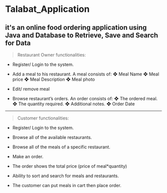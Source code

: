 # Talabat_Application

## it's an online food ordering application using Java and Database to Retrieve, Save and Search for Data




> Restaurant Owner functionalities:

   * Register/ Login to the system.

   * Add a meal to his restaurant. A meal consists of:
        ❖ Meal Name
        ❖ Meal price
        ❖ Meal Description
        ❖ Meal photo

  * Edit/ remove meal

  * Browse restaurant’s orders. An order consists of:
    ❖ The ordered meal.
    ❖ The quantity required.
    ❖ Additional notes.
    ❖ Order Date

**********************************************************************************************

> Customer functionalities:

   * Register/ Login to the system.
    
   * Browse all of the available restaurants.
    
   * Browse all of the meals of a specific restaurant.
    
   * Make an order.
   
   * The order shows the total price (price of meal*quantity)

   * Ability to sort and search for meals and restaurants.
   
   * The customer can put meals in cart then place order.
